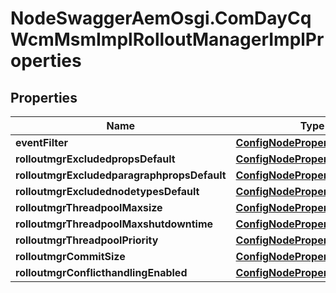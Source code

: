 # NodeSwaggerAemOsgi.ComDayCqWcmMsmImplRolloutManagerImplProperties

## Properties

Name | Type | Description | Notes
------------ | ------------- | ------------- | -------------
**eventFilter** | [**ConfigNodePropertyString**](ConfigNodePropertyString.md) |  | [optional] 
**rolloutmgrExcludedpropsDefault** | [**ConfigNodePropertyArray**](ConfigNodePropertyArray.md) |  | [optional] 
**rolloutmgrExcludedparagraphpropsDefault** | [**ConfigNodePropertyArray**](ConfigNodePropertyArray.md) |  | [optional] 
**rolloutmgrExcludednodetypesDefault** | [**ConfigNodePropertyArray**](ConfigNodePropertyArray.md) |  | [optional] 
**rolloutmgrThreadpoolMaxsize** | [**ConfigNodePropertyInteger**](ConfigNodePropertyInteger.md) |  | [optional] 
**rolloutmgrThreadpoolMaxshutdowntime** | [**ConfigNodePropertyInteger**](ConfigNodePropertyInteger.md) |  | [optional] 
**rolloutmgrThreadpoolPriority** | [**ConfigNodePropertyDropDown**](ConfigNodePropertyDropDown.md) |  | [optional] 
**rolloutmgrCommitSize** | [**ConfigNodePropertyInteger**](ConfigNodePropertyInteger.md) |  | [optional] 
**rolloutmgrConflicthandlingEnabled** | [**ConfigNodePropertyBoolean**](ConfigNodePropertyBoolean.md) |  | [optional] 


